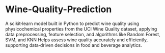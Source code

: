 # Wine-Quality-Prediction
A scikit‑learn model built in Python to predict wine quality using physicochemical properties from the UCI Wine Quality dataset, applying data preprocessing, feature selection, and algorithms like Random Forest, SVM, and KNN  Helps assess wine quality accurately and efficiently, supporting data‑driven decisions in food and beverage analytics.
